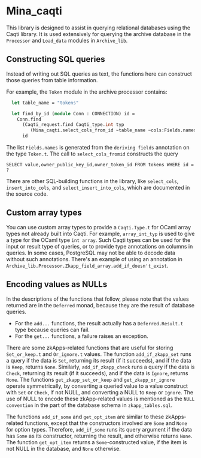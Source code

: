 Mina_caqti
==========

This library is designed to assist in querying relational databases
using the Caqti library. It is used extensively for querying the
archive database in the `Processor` and `Load_data` modules in
`Archive_lib`.

Constructing SQL queries
------------------------

Instead of writing out SQL queries as text, the
functions here can construct those queries from table information.

For example, the `Token` module in the archive processor contains:
```ocaml
  let table_name = "tokens"

  let find_by_id (module Conn : CONNECTION) id =
    Conn.find
      (Caqti_request.find Caqti_type.int typ
         (Mina_caqti.select_cols_from_id ~table_name ~cols:Fields.names) )
      id
```
The list `Fields.names` is generated from the `deriving fields` annotation on
the type `Token.t`. The call to `select_cols_fromid` constructs the query
```
SELECT value,owner_public_key_id,owner_token_id FROM tokens WHERE id = ?
```

There are other SQL-building functions in the library, like
`select_cols`, `insert_into_cols`, and `select_insert_into_cols`, which
are documented in the source code.

Custom array types
------------------

You can use custom array types to provide a `Caqti.Type.t` for OCaml array types not
already built into Caqti.  For example, `array_int_typ` is used to
give a type for the OCaml type `int array`. Such Caqti types can be
used for the input or result type of queries, or to provide type
annotations on columns in queries. In some cases, PostgreSQL may not
be able to decode data without such annotations. There's an example of
using an annotation in
`Archive_lib.Processor.Zkapp_field_array.add_if_doesn't_exist`.

Encoding values as NULLs
------------------------

In the descriptions of the functions that follow, please note that the
values returned are in the `Deferred` monad, because they are the
result of database queries.
- For the `add...` functions, the result
actually has a `Deferred.Result.t` type because queries can fail.
- For
the `get...` functions, a failure raises an exception.

There are some zkApps-related functions that are useful for storing
`Set_or_keep.t` and `Or_ignore.t` values. The function
`add_if_zkapp_set` runs a query if the data is `Set`, returning its
result (if it succeeds), and if the data is `Keep`, returns `None`.
Similarly, `add_if_zkapp_check` runs a query if the data is `Check`,
returning its result (if it succeeds), and if the data is `Ignore`,
returns `None`.  The functions `get_zkapp_set_or_keep` and
`get_zkapp_or_ignore` operate symmetrically, by converting a queried value to
a value construct with `Set` or `Check`, if not NULL, and converting a
NULL to `Keep` or `Ignore`. The use of NULL to encode these
zkApp-related values is mentioned as the `NULL convention` in the part
of the database schema in `zkapp_tables.sql`.

The functions `add_if_some` and `get_opt_item` are similar to these
zkApps-related functions, except that the constructors involved are
`Some` and `None` for option types. Therefore, `add_if_some` runs its
query argument if the data has `Some` as its constructor, returning
the result, and otherwise returns `None`. The function `get_opt_item`
returns a `Some`-constructed value, if the item is not NULL in the
database, and `None` otherwise.
